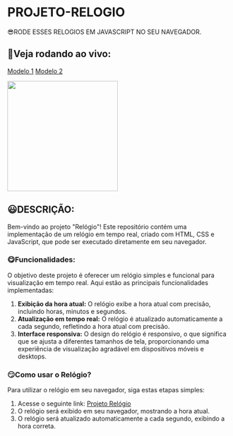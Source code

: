 # PROJETO-RELOGIO
😎RODE ESSES RELOGIOS EM JAVASCRIPT NO SEU NAVEGADOR.

## 🤖Veja rodando ao vivo:
[Modelo 1](https://cauathiago.github.io/projeto-relogio/PROJETO-RELOGIO/VOLUME-1/index.html)
[Modelo 2](https://cauathiago.github.io/projeto-relogio/PROJETO-RELOGIO/VOLUME-2/index.html)


<img src="https://cdn-icons-png.flaticon.com/256/8158/8158516.png" width="250"> <br>

## 😃DESCRIÇÃO:
Bem-vindo ao projeto "Relógio"! Este repositório contém uma implementação de um relógio em tempo real, criado com HTML, CSS e JavaScript, que pode ser executado diretamente em seu navegador.

### 😋Funcionalidades:
O objetivo deste projeto é oferecer um relógio simples e funcional para visualização em tempo real. Aqui estão as principais funcionalidades implementadas:
1. **Exibição da hora atual:** O relógio exibe a hora atual com precisão, incluindo horas, minutos e segundos.
2. **Atualização em tempo real:** O relógio é atualizado automaticamente a cada segundo, refletindo a hora atual com precisão.
3. **Interface responsiva:** O design do relógio é responsivo, o que significa que se ajusta a diferentes tamanhos de tela, proporcionando uma experiência de visualização agradável em dispositivos móveis e desktops.

### 😏Como usar o Relógio?
Para utilizar o relógio em seu navegador, siga estas etapas simples:
1. Acesse o seguinte link: [Projeto Relógio](https://cauathiago.github.io/PROJETO-RELOGIO/)
2. O relógio será exibido em seu navegador, mostrando a hora atual.
3. O relógio será atualizado automaticamente a cada segundo, exibindo a hora correta.